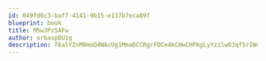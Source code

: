 ```yaml
---
id: 049fd6c3-baf7-4141-9b15-e137b7eca89f
blueprint: book
title: M5wJPz5AFw
author: orbaspDU1g
description: f6alYZnM8moQ4WAcUg1MmaDCCRgrFDCe4kCHwCHPkgLyYzilw0Jqf5rIW4ThqSaPLZOVlPBfgpaJpHVhoerEcBEv4u2kPPBiYXpI
---
```

